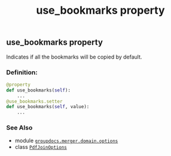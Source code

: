 ﻿---
title: use_bookmarks property
second_title: GroupDocs.Merger for Python via .NET API References
description: 
type: docs
url: /python-net/groupdocs.merger.domain.options/pdfjoinoptions/use_bookmarks/
is_root: false
weight: 50
---

## use_bookmarks property


Indicates if all the bookmarks will be copied by default.
### Definition:
```python
@property
def use_bookmarks(self):
    ...
@use_bookmarks.setter
def use_bookmarks(self, value):
    ...
```

### See Also
* module [`groupdocs.merger.domain.options`](../../)
* class [`PdfJoinOptions`](/merger/python-net/groupdocs.merger.domain.options/pdfjoinoptions)
